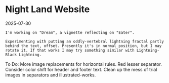 # Night Land Website

2025-07-30

    I'm working on "Dream", a vignette reflecting on "Eater".

    Experimenting with putting an oddly-vertebral lightning fractal partly behind the text, offset. Presently it's in normal position, but I may rotate it. If that works I may try something similar with Lightning-Black Lightning.
To Do:
    More image replacements for horizontal rules.
    Red lesser separator.
    Consider color shift for header and footer text.
    Clean up the mess of trial images in separators and illustrated-works.

